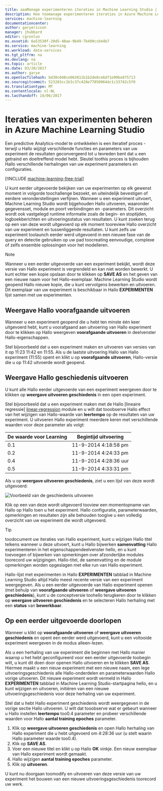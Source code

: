```yaml
---
title: aaaManage experimenteren iteraties in Machine Learning Studio | Microsoft Docs
description: Hoe toomanage experimenteren iteraties in Azure Machine Learning Studio
services: machine-learning
documentationcenter: 
author: garyericson
manager: jhubbard
editor: cgronlun
ms.assetid: 6a53530f-20d5-40ae-9b49-7b499ccb44b7
ms.service: machine-learning
ms.workload: data-services
ms.tgt_pltfrm: na
ms.devlang: na
ms.topic: article
ms.date: 03/20/2017
ms.author: garye
ms.openlocfilehash: bd30c048ce063811b1b2de8ce6d71e99ba975713
ms.sourcegitcommit: 523283cc1b3c37c428e77850964dc1c33742c5f0
ms.translationtype: MT
ms.contentlocale: nl-NL
ms.lasthandoff: 10/06/2017
---
```

# <a name="manage-experiment-iterations-in-azure-machine-learning-studio"></a>Iteraties van experimenten beheren in Azure Machine Learning Studio
Een predictive Analytics-model te ontwikkelen is een iteratief proces - terwijl u Hallo wijzigt verschillende functies en parameters van uw experiment de resultaten geconvergeerd tot u tevreden bent dat u een getraind en doeltreffend model hebt. Sleutel toothis proces is bijhouden Hallo verschillende herhalingen van uw experiment parameters en configuraties.

[!INCLUDE [machine-learning-free-trial](../../includes/machine-learning-free-trial.md)]

U kunt eerder uitgevoerde bekijken van uw experimenten op elk gewenst moment in volgorde toochallenge bezoekt, en uiteindelijk bevestigen of eerdere veronderstellingen verfijnen. Wanneer u een experiment uitvoert, Machine Learning Studio wordt bijgehouden Hallo uitvoeren, waaronder gegevensset, module en poort verbindingen en -parameters. Dit overzicht wordt ook vastgelegd runtime informatie zoals de begin- en stoptijden, logboekberichten en uitvoeringsstatus van resultaten. U kunt zoeken terug op een van deze wordt uitgevoerd op elk moment tooreview Hallo overzicht van uw experiment en tussenliggende resultaten. U kunt zelfs uw experiment toolaunch eerder werd uitgevoerd in een nieuwe fase van de query en detectie gebruiken op uw pad toocreating eenvoudige, complexe of zelfs ensemble oplossingen voor het modelleren.

> [!NOTE]
> Wanneer u een eerder uitgevoerde van een experiment bekijkt, wordt deze versie van Hallo experiment is vergrendeld en kan niet worden bewerkt. U kunt echter een kopie opslaan door te klikken op **SAVE AS** en het geven van een nieuwe naam voor het Hallo-exemplaar. Machine Learning Studio wordt geopend Hallo nieuwe kopie, die u kunt vervolgens bewerken en uitvoeren. Dit exemplaar van uw experiment is beschikbaar in Hallo **EXPERIMENTEN** lijst samen met uw experimenten.
> 
> 

## <a name="viewing-hello-prior-run"></a>Weergave Hallo voorafgaande uitvoeren
Wanneer u een experiment geopend die u hebt ten minste één keer uitgevoerd hebt, kunt u voorafgaand aan uitvoering van Hallo experiment door te klikken op Hallo weergeven **voorafgaande uitvoeren** in deelvenster Hallo-eigenschappen.

Stel bijvoorbeeld dat u een experiment maken en uitvoeren van versies van it op 11:23 11:42 en 11:55. Als u de laatste uitvoering Hallo van Hallo experiment (11:55) opent en klikt u op **voorafgaande uitvoeren**, Hallo-versie die u op 11:42 uitvoerde wordt geopend.

## <a name="viewing-hello-run-history"></a>Weergave Hallo geschiedenis uitvoeren
U kunt alle Hallo eerder uitgevoerde van een experiment weergeven door te klikken op **weergave uitvoeren geschiedenis** in een open experiment.

Stel bijvoorbeeld dat u een experiment maken met de Hallo [lineaire regressie] [ linear-regression] module en u wilt dat tooobserve Hallo effect van het wijzigen van Hallo-waarde van **leertempo** op de resultaten van uw experiment. U uitvoeren Hallo experiment meerdere keren met verschillende waarden voor deze parameter als volgt:

| De waarde voor Learning | Begintijd uitvoering |
| --- | --- |
| 0.1 |11-9-2014 4:18:58 pm |
| 0.2 |11-9-2014 4:24:33 pm |
| 0.4 |11-9-2014 4:28:36 uur |
| 0.5 |11-9-2014 4:33:31 pm |

Als u op **weergave uitvoeren geschiedenis**, ziet u een lijst van deze wordt uitgevoerd:

![Voorbeeld van de geschiedenis uitvoeren][runhistory]

Klik op een van deze wordt uitgevoerd tooview een momentopname van Hallo op Hallo toen u het experiment. Hallo configuratie, parameterwaarden, opmerkingen en resultaten zijn alle behouden toogive u een volledig overzicht van uw experiment die wordt uitgevoerd.

> [!TIP]
> toodocument uw iteraties van Hallo experiment, kunt u wijzigen Hallo titel telkens wanneer u deze uitvoert, kunt u Hallo bijwerken **samenvatting** Hallo experimenteren in het eigenschappendeelvenster hello, en u kunt toevoegen of bijwerken van opmerkingen over afzonderlijke modules toorecord uw wijzigingen. Hallo-titel, de samenvatting en de module opmerkingen worden opgeslagen met elke run van Hallo experiment.
> 
> 

Hallo-lijst met experimenten in Hallo **EXPERIMENTEN** tabblad in Machine Learning Studio altijd Hallo meest recente versie van een experiment weergegeven. Als u een eerder uitgevoerde van Hallo experiment openen (met behulp van **voorafgaande uitvoeren** of **weergave uitvoeren geschiedenis**), kunt u de conceptversie toohello terugkeren door te klikken op **weergave uitvoeren geschiedenis** en te selecteren Hallo herhaling met een **status** van **bewerkbaar**.

## <a name="iterating-on-a-previous-run"></a>Op een eerder uitgevoerde doorlopen
Wanneer u klikt op **voorafgaande uitvoeren** of **weergave uitvoeren geschiedenis** en opent een eerder werd uitgevoerd, kunt u een voltooide experiment weergeven in de modus alleen-lezen.

Als u een herhaling van uw experiment die beginnen met Hallo manier waarop u het hebt geconfigureerd voor een eerder uitgevoerde toobegin wilt, u kunt dit doen door openen Hallo uitvoeren en te klikken **SAVE AS**. Hiermee maakt u een nieuw experiment met een nieuwe naam, een lege uitvoeringsgeschiedenis alle Hallo-onderdelen en parameterwaarden Hallo vorige uitvoeren. Dit nieuwe experiment wordt vermeld in Hallo **EXPERIMENTEN** tabblad in Machine Learning Studio-startpagina hello, en u kunt wijzigen en uitvoeren, initiëren van een nieuwe uitvoeringsgeschiedenis voor deze herhaling van uw experiment. 

Stel dat u hebt Hallo experiment geschiedenis wordt weergegeven in de vorige sectie Hallo uitvoeren. U wilt dat tooobserve wat er gebeurt wanneer u Hallo instellen **leertempo** too0.4 parameter en probeer verschillende waarden voor Hallo **aantal training epoches** parameter.

1. Klik op **weergave uitvoeren geschiedenis** en open Hallo herhaling van Hallo experiment die u hebt uitgevoerd om 4:28:36 uur (u stelt waarin Hallo parameter waarde too0.4).
2. Klik op **SAVE AS**.
3. Voer een nieuwe titel en klikt u op Hallo **OK** vinkje. Een nieuw exemplaar van Hallo experiment wordt gemaakt.
4. Hallo wijzigen **aantal training epoches** parameter.
5. Klik op **uitvoeren**.

U kunt nu doorgaan toomodify en uitvoeren van deze versie van uw experiment het bouwen van een nieuwe uitvoeringsgeschiedenis toorecord uw werk.

<!-- Images -->
[runhistory]:./media/machine-learning-manage-experiment-iterations/viewrunhistory.jpg


<!-- Module References -->
[linear-regression]: https://msdn.microsoft.com/library/azure/31960a6f-789b-4cf7-88d6-2e1152c0bd1a/
